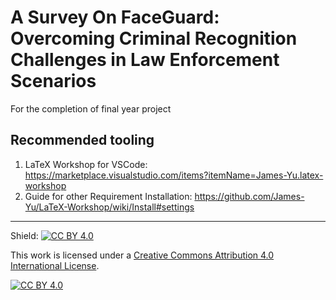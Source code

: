 # A Survey On FaceGuard: Overcoming Criminal Recognition Challenges in Law Enforcement Scenarios

For the completion of final year project

## Recommended tooling

1. LaTeX Workshop for VSCode: https://marketplace.visualstudio.com/items?itemName=James-Yu.latex-workshop
1. Guide for other Requirement Installation: https://github.com/James-Yu/LaTeX-Workshop/wiki/Install#settings

---

Shield: [![CC BY 4.0][cc-by-shield]][cc-by]

This work is licensed under a
[Creative Commons Attribution 4.0 International License][cc-by].

[![CC BY 4.0][cc-by-image]][cc-by]

[cc-by]: http://creativecommons.org/licenses/by/4.0/
[cc-by-image]: https://i.creativecommons.org/l/by/4.0/88x31.png
[cc-by-shield]: https://img.shields.io/badge/License-CC%20BY%204.0-lightgrey.svg
